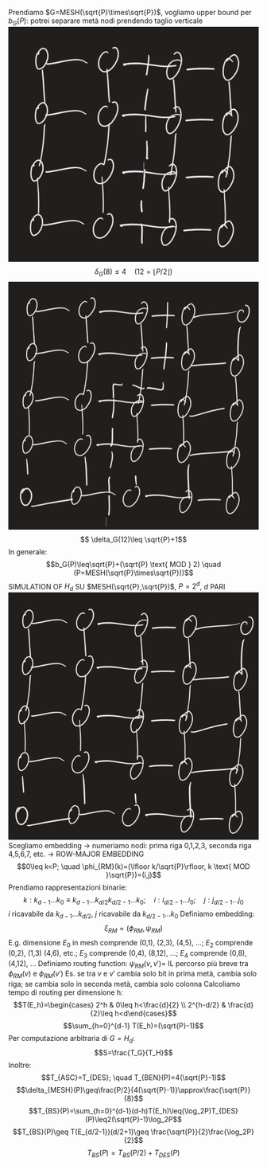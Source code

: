 Prendiamo $G=MESH(\sqrt{P}\times\sqrt{P})$, vogliamo upper bound per $b_G(P)$:
	potrei separare metà nodi prendendo taglio verticale
	![300](img28.png)
	$$\delta_G(8)\leq4 \quad (12=\lfloor P/2\rfloor) $$
	![300](img29.png)
	$$ \delta_G(12)\leq \sqrt{P}+1$$
In generale: $$b_G(P)\leq\sqrt{P}+(\sqrt{P} \text{ MOD } 2) \quad (P=MESH(\sqrt{P}\times\sqrt{P}))$$
SIMULATION OF $H_d$ SU $MESH(\sqrt{P},\sqrt{P})$, $P=2^d$, $d$ PARI
![350](img30.png)
Scegliamo embedding -> numeriamo nodi: prima riga 0,1,2,3, seconda riga 4,5,6,7, etc. -> ROW-MAJOR EMBEDDING
	$$0\leq k<P; \quad \phi_{RM}(k)=(\lfloor k/\sqrt{P}\rfloor, k \text{ MOD }\sqrt{P})=(i,j)$$
	Prendiamo rappresentazioni binarie:
$$k:k_{d-1}\ldots k_0 \equiv k_{d-1}\ldots k_{d/2}k_{d/2-1}\ldots k_0; \quad i:i_{d/2-1}\ldots i_0; \quad j:j_{d/2-1}\ldots j_0$$
	$i$ ricavabile da $k_{d-1}\ldots k_{d/2}$, $j$ ricavabile da $k_{d/2-1}\ldots k_0$
Definiamo embedding: $$\xi_{RM}=(\phi_{RM},\psi_{RM})$$E.g. dimensione $E_0$ in mesh comprende (0,1), (2,3), (4,5), ...; $E_2$ comprende (0,2), (1,3) (4,6), etc.; $E_3$ comprende (0,4), (8,12), ...; $E_4$ comprende (0,8), (4,12), ...
Definiamo routing function: $\psi_{RM}(v,v')=$ IL percorso più breve tra $\phi_{RM}(v)$ e $\phi_{RM}(v')$
Es. se tra $v$ e $v'$ cambia solo bit in prima metà, cambia solo riga; se cambia solo in seconda metà, cambia solo colonna
Calcoliamo tempo di routing per dimensione h: $$T(E_h)=\begin{cases} 2^h & 0\leq h<\frac{d}{2} \\ 2^{h-d/2} & \frac{d}{2}\leq h<d\end{cases}$$$$\sum_{h=0}^{d-1} T(E_h)=(\sqrt{P}-1)$$Per computazione arbitraria di $G=H_d$: $$S=\frac{T_G}{T_H}$$Inoltre: $$T_{ASC}=T_{DES}; \quad T_{BEN}(P)=4(\sqrt{P}-1)$$$$\delta_{MESH}(P)\geq\frac{P/2}{4(\sqrt{P}-1)}\approx\frac{\sqrt{P}}{8}$$$$T_{BS}(P)=\sum_{h=0}^{d-1}(d-h)T(E_h)\leq(\log_2P)T_{DES}(P)\leq2(\sqrt{P}-1)\log_2P$$$$T_{BS}(P)\geq T(E_{d/2-1})(d/2+1)\geq \frac{\sqrt{P}}{2}\frac{\log_2P}{2}$$
$$T_{BS}(P)=T_{BS}(P/2)+T_{DES}(P)$$